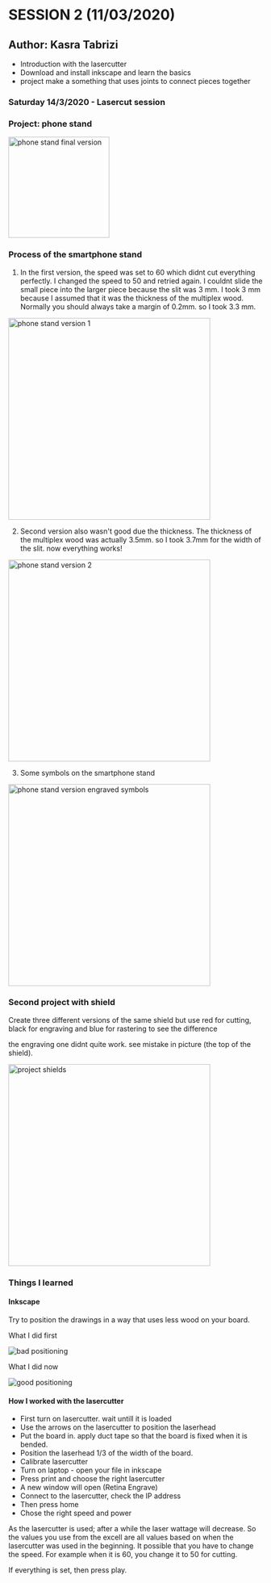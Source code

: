 # SESSION 2 (11/03/2020)
## Author: Kasra Tabrizi

 - Introduction with the lasercutter
 - Download and install inkscape and learn the basics
 - project make a something that uses joints to connect pieces together

### Saturday 14/3/2020 - Lasercut session

### Project: phone stand

<img src="images/final_product_new.jpg" width="200" alt="phone stand final version">

### Process of the smartphone stand

1. In the first version, the speed was set to 60 which didnt cut everything perfectly. I changed the speed to 50 and retried again. I couldnt slide the small piece into the larger piece because the slit was 3 mm. I took 3
mm because I assumed that it was the thickness of the multiplex wood. Normally you should always take a margin of 0.2mm. so I took 3.3 mm.

<img src="images/project1_version1.jpg" width="400" alt="phone stand version 1">

2. Second version also wasn't good due the thickness. The thickness of the multiplex wood was actually 3.5mm. so I took 3.7mm for the width of the slit. now everything works!

<img src="images/project1_version2.jpg" width="400" alt="phone stand version 2">

3. Some symbols on the smartphone stand

<img src="images/phone_stand_with_engraved_symbols.jpg" width="400" alt="phone stand version engraved symbols">

### Second project  with shield

Create three different versions of the same shield but use red for cutting, black for engraving and blue for rastering
to see the difference

the engraving one didnt quite work. see mistake in picture (the top of the shield).

<img src="images/project2_shields.jpg" width="400" alt="project shields">

### Things I learned

#### Inkscape

Try to position the drawings in a way that uses less wood on your board.

What I did first

<img src="images/bad_positioning.png" alt="bad positioning">

What I did now

<img src="images/good-positioning.png" alt="good positioning">

#### How I worked with the lasercutter

- First turn on lasercutter. wait untill it is loaded
- Use the arrows on the lasercutter to position the laserhead
- Put the board in. apply duct tape so that the board is fixed when it is bended.
- Position the laserhead 1/3 of the width of the board.
- Calibrate lasercutter
- Turn on laptop - open your file in inkscape
- Press print and choose the right lasercutter
- A new window will open (Retina Engrave)
- Connect to the lasercutter, check the IP address
- Then press home
- Chose the right speed and power

As the lasercutter is used; after a while the laser wattage will decrease. So the values you use from the excell are all values based on when the lasercutter was used in the beginning. It possible that you have to change the speed. For example when it is 60, you change it to 50 for cutting.

If everything is set, then press play.


